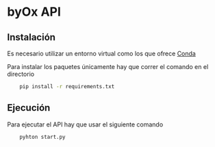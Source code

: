 # byOx API
## Instalación
Es necesario utilizar un entorno virtual como los que ofrece [Conda](https://docs.anaconda.com/free/miniconda/index.html)

Para instalar los paquetes únicamente hay que correr el comando en el directorio

```bash
    pip install -r requirements.txt
```

## Ejecución
Para ejecutar el API hay que usar el siguiente comando

```bash
    pyhton start.py
```